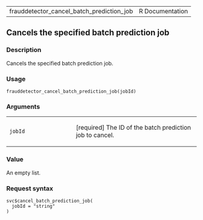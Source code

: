 <table style="width: 100%;">
<tbody>
<tr class="odd">
<td>frauddetector_cancel_batch_prediction_job</td>
<td style="text-align: right;">R Documentation</td>
</tr>
</tbody>
</table>

## Cancels the specified batch prediction job

### Description

Cancels the specified batch prediction job.

### Usage

    frauddetector_cancel_batch_prediction_job(jobId)

### Arguments

<table>
<colgroup>
<col style="width: 35%" />
<col style="width: 65%" />
</colgroup>
<tbody>
<tr class="odd">
<td><code
id="frauddetector_cancel_batch_prediction_job_:_jobId">jobId</code></td>
<td><p>[required] The ID of the batch prediction job to cancel.</p></td>
</tr>
</tbody>
</table>

### Value

An empty list.

### Request syntax

    svc$cancel_batch_prediction_job(
      jobId = "string"
    )
